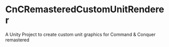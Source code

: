 # CnCRemasteredCustomUnitRenderer
A Unity Project to create custom unit graphics for Command &amp; Conquer remastered
